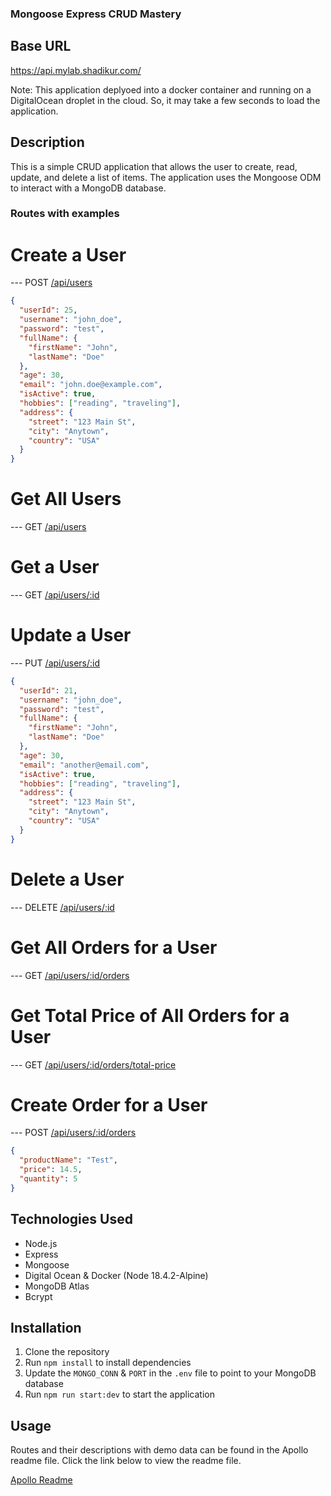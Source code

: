 ### Mongoose Express CRUD Mastery

## Base URL

https://api.mylab.shadikur.com/

Note: This application deplyoed into a docker container and running on a DigitalOcean droplet in the cloud. So, it may take a few seconds to load the application.

## Description

This is a simple CRUD application that allows the user to create, read, update, and delete a list of items. The application uses the Mongoose ODM to interact with a MongoDB database.

### Routes with examples

# Create a User

--- POST [/api/users](https://api.mylab.shadikur.com/api/users)

```json
{
  "userId": 25,
  "username": "john_doe",
  "password": "test",
  "fullName": {
    "firstName": "John",
    "lastName": "Doe"
  },
  "age": 30,
  "email": "john.doe@example.com",
  "isActive": true,
  "hobbies": ["reading", "traveling"],
  "address": {
    "street": "123 Main St",
    "city": "Anytown",
    "country": "USA"
  }
}
```

# Get All Users

--- GET [/api/users](https://api.mylab.shadikur.com/api/users)

# Get a User

--- GET [/api/users/:id](https://api.mylab.shadikur.com/api/users/21)

# Update a User

--- PUT [/api/users/:id](https://api.mylab.shadikur.com/api/users/21)

```json
{
  "userId": 21,
  "username": "john_doe",
  "password": "test",
  "fullName": {
    "firstName": "John",
    "lastName": "Doe"
  },
  "age": 30,
  "email": "another@email.com",
  "isActive": true,
  "hobbies": ["reading", "traveling"],
  "address": {
    "street": "123 Main St",
    "city": "Anytown",
    "country": "USA"
  }
}
```

# Delete a User

--- DELETE [/api/users/:id](https://api.mylab.shadikur.com/api/users/21)

# Get All Orders for a User

--- GET [/api/users/:id/orders](https://api.mylab.shadikur.com/api/users/9/orders)

# Get Total Price of All Orders for a User

--- GET [/api/users/:id/orders/total-price](https://api.mylab.shadikur.com/api/users/9/orders/total-price)

# Create Order for a User

--- POST [/api/users/:id/orders](https://api.mylab.shadikur.com/api/users/9/orders)

```json
{
  "productName": "Test",
  "price": 14.5,
  "quantity": 5
}
```

## Technologies Used

- Node.js
- Express
- Mongoose
- Digital Ocean & Docker (Node 18.4.2-Alpine)
- MongoDB Atlas
- Bcrypt

## Installation

1. Clone the repository
2. Run `npm install` to install dependencies
3. Update the `MONGO_CONN` & `PORT` in the `.env` file to point to your MongoDB database
4. Run `npm run start:dev` to start the application

## Usage

Routes and their descriptions with demo data can be found in the Apollo readme file. Click the link below to view the readme file.

[Apollo Readme](https://github.com/Apollo-Level2-Web-Dev/L2-B2-assignment-2/blob/main/README.md)
